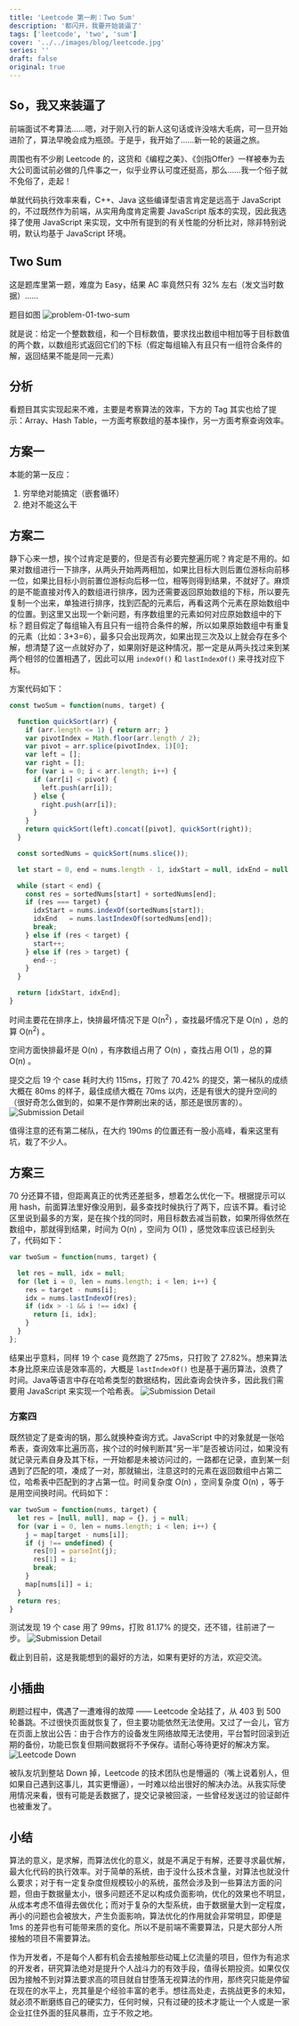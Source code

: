 ```yaml
---
title: 'Leetcode 第一刷：Two Sum'
description: '都闪开，我要开始装逼了'
tags: ['leetcode', 'two', 'sum']
cover: '../../images/blog/leetcode.jpg'
series: ''
draft: false
original: true
---
```


## So，我又来装逼了

前端面试不考算法……嗯，对于刚入行的新人这句话或许没啥大毛病，可一旦开始进阶了，算法早晚会成为瓶颈。于是乎，我开始了……新一轮的装逼之旅。

周围也有不少刷 Leetcode 的，这货和《编程之美》、《剑指Offer》一样被奉为去大公司面试前必做的几件事之一，似乎业界认可度还挺高，那么……我一个俗子就不免俗了，走起！

单就代码执行效率来看，C++、Java 这些编译型语言肯定是远高于 JavaScript 的，不过既然作为前端，从实用角度肯定需要 JavaScript 版本的实现，因此我选择了使用 JavaScript 来实现，文中所有提到的有关性能的分析比对，除非特别说明，默认均基于 JavaScript 环境。

## Two Sum

这是题库里第一题，难度为 Easy，结果 AC 率竟然只有 32% 左右（发文当时数据）……

题目如图
![problem-01-two-sum](../../images/blog/leetcode/01-two-sum.png)

就是说：给定一个整数数组，和一个目标数值，要求找出数组中相加等于目标数值的两个数，以数组形式返回它们的下标（假定每组输入有且只有一组符合条件的解，返回结果不能是同一元素）

## 分析

看题目其实实现起来不难，主要是考察算法的效率，下方的 Tag 其实也给了提示：Array、Hash Table，一方面考察数组的基本操作，另一方面考察查询效率。

## 方案一

本能的第一反应：
1. 穷举绝对能搞定（嵌套循环）
2. 绝对不能这么干

## 方案二

静下心来一想，挨个过肯定是要的，但是否有必要完整遍历呢？肯定是不用的。如果对数组进行一下排序，从两头开始两两相加，如果比目标大则后置位游标向前移一位，如果比目标小则前置位游标向后移一位，相等则得到结果，不就好了。麻烦的是不能直接对传入的数组进行排序，因为还需要返回原始数组的下标，所以要先复制一个出来，单独进行排序，找到匹配的元素后，再看这两个元素在原始数组中的位置。到这里又出现一个新问题，有序数组里的元素如何对应原始数组中的下标？题目假定了每组输入有且只有一组符合条件的解，所以如果原始数组中有重复的元素（比如：3+3=6），最多只会出现两次，如果出现三次及以上就会存在多个解，想清楚了这一点就好办了，如果刚好是这种情况，那一定是从两头找过来到某两个相邻的位置相遇了，因此可以用 `indexOf()` 和 `lastIndexOf()` 来寻找对应下标。

方案代码如下：

```javascript
const twoSum = function(nums, target) {

  function quickSort(arr) {
    if (arr.length <= 1) { return arr; }
    var pivotIndex = Math.floor(arr.length / 2);
    var pivot = arr.splice(pivotIndex, 1)[0];
    var left = [];
    var right = [];
    for (var i = 0; i < arr.length; i++) {
      if (arr[i] < pivot) {
        left.push(arr[i]);
      } else {
        right.push(arr[i]);
      }
    }
    return quickSort(left).concat([pivot], quickSort(right));
  }

  const sortedNums = quickSort(nums.slice());

  let start = 0, end = nums.length - 1, idxStart = null, idxEnd = null;

  while (start < end) {
    const res = sortedNums[start] + sortedNums[end];
    if (res === target) {
      idxStart = nums.indexOf(sortedNums[start]);
      idxEnd   = nums.lastIndexOf(sortedNums[end]);
      break;
    } else if (res < target) {
      start++;
    } else if (res > target) {
      end--;
    }
  }

  return [idxStart, idxEnd];
}
```


时间主要花在排序上，快排最坏情况下是 O(n<sup>2</sup>) ，查找最坏情况下是 O(n) ，总的算 O(n<sup>2</sup>) 。

空间方面快排最坏是 O(n) ，有序数组占用了 O(n) ，查找占用 O(1) ，总的算 O(n) 。

提交之后 19 个 case 耗时大约 115ms，打败了 70.42% 的提交，第一梯队的成绩大概在 80ms 的样子，最佳成绩大概在 70ms 以内，还是有很大的提升空间的（很好奇怎么做到的，如果不是作弊刷出来的话，那还是很厉害的）。
![Submission Detail](../../images/blog/leetcode/leetcode-70.42.png)

值得注意的还有第二梯队，在大约 190ms 的位置还有一股小高峰，看来这里有坑，栽了不少人。

## 方案三

70 分还算不错，但距离真正的优秀还差挺多，想着怎么优化一下。根据提示可以用 hash，前面算法里好像没用到，最多查找时候执行了两下，应该不算。看讨论区里说到最多的方案，是在挨个找的同时，用目标数去减当前数，如果所得依然在数组中，那就得到结果，时间为 O(n) ，空间为 O(1) ，感觉效率应该已经到头了，代码如下：

```javascript
var twoSum = function(nums, target) {

  let res = null, idx = null;
  for (let i = 0, len = nums.length; i < len; i++) {
    res = target - nums[i];
    idx = nums.lastIndexOf(res);
    if (idx > -1 && i !== idx) {
      return [i, idx];
    }
  }
};
```


结果出乎意料，同样 19 个 case 竟然跑了 275ms，只打败了 27.82%。想来算法本身比原来应该是效率高的，大概是 `lastIndexOf()` 也是基于遍历算法，浪费了时间。Java等语言中存在哈希类型的数据结构，因此查询会快许多，因此我们需要用 JavaScript 来实现一个哈希表。
![Submission Detail](../../images/blog/leetcode/leetcode-27.82.png)

<h3>方案四</h3>

既然锁定了是查询的锅，那么就换种查询方式。JavaScript 中的对象就是一张哈希表，查询效率比遍历高，挨个过的时候判断其“另一半”是否被访问过，如果没有就记录元素自身及其下标，一开始都是未被访问过的，一路都在记录，直到某一刻遇到了匹配的项，凑成了一对，那就输出，注意这时的元素在返回数组中占第二位，哈希表中匹配到的才占第一位。时间复杂度 O(n) ，空间复杂度 O(n) ，等于是用空间换时间。代码如下：

```javascript
var twoSum = function(nums, target) {
  let res = [null, null], map = {}, j = null;
  for (var i = 0, len = nums.length; i < len; i++) {
    j = map[target - nums[i]];
    if (j !== undefined) {
      res[0] = parseInt(j);
      res[1] = i;
      break;
    }
    map[nums[i]] = i;
  }
  return res;
}
```

测试发现 19 个 case 用了 99ms，打败 81.17% 的提交，还不错，往前进了一步。
![Submission Detail](../../images/blog/leetcode/leetcode-81.17.png)


截止到目前，这是我能想到的最好的方法，如果有更好的方法，欢迎交流。

## 小插曲

刷题过程中，偶遇了一遭难得的故障 —— Leetcode 全站挂了，从 403 到 500 轮番跳。不过很快页面就恢复了，但主要功能依然无法使用。又过了一会儿，官方在页面上放出公告：由于合作方的设备发生网络故障无法使用，平台暂时回滚到近期的备份，功能已恢复但期间数据将不予保存。请耐心等待更好的解决方案。
![Leetcode Down](../../images/blog/leetcode/leetcode-down.png)

被队友坑到整站 Down 掉，Leetcode 的技术团队也是懵逼的（嘴上说着别人，但如果自己遇到这事儿，其实更懵逼），一时难以给出很好的解决办法。从我实际使用情况来看，很有可能是丢数据了，提交记录被回滚，一些曾经发送过的验证邮件也被重发了。

## 小结

算法的意义，是求解，而算法优化的意义，就是不满足于有解，还要寻求最优解，最大化代码的执行效率。对于简单的系统，由于没什么技术含量，对算法也就没什么要求；对于有一定复杂度但规模较小的系统，虽然会涉及到一些算法方面的问题，但由于数据量太小，很多问题还不足以构成负面影响，优化的效果也不明显，从成本考虑不值得去做优化；而对于复杂的大型系统，由于数据量大到一定程度，再小的问题也会被放大，产生负面影响，算法优化的作用就会非常明显，即便是 1ms 的差异也有可能带来质的变化。所以不是前端不需要算法，只是大部分人所接触的项目不需要算法。

作为开发者，不是每个人都有机会去接触那些动辄上亿流量的项目，但作为有追求的开发者，研究算法绝对是提升个人战斗力的有效手段，值得长期投资。如果仅仅因为接触不到对算法要求高的项目就自甘堕落无视算法的作用，那终究只能是停留在现在的水平上，充其量是个经验丰富的老手。想往高处走，去挑战更多的未知，就必须不断磨练自己的硬实力，任何时候，只有过硬的技术才能让一个人或是一家企业扛住外面的狂风暴雨，立于不败之地。